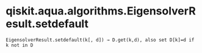 # qiskit.aqua.algorithms.EigensolverResult.setdefault

`EigensolverResult.setdefault(k[, d]) → D.get(k,d), also set D[k]=d if k not in D`
